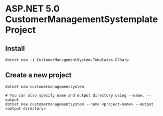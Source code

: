 # ASP.NET 5.0 CustomerManagementSystemplate Project

## Install
```
dotnet new -i CustomerManagementSystem.Templates.CSharp
```

## Create a new project
```
dotnet new customermanagementsystem

# You can also specify name and output directory using --name, --output
dotnet new customermanagementsystem --name <project-name> --output <output-directory>
```